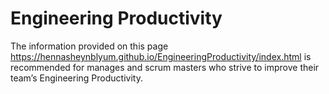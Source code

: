 # Engineering Productivity
The information provided on this page https://hennasheynblyum.github.io/EngineeringProductivity/index.html is recommended for manages and scrum masters who strive to improve their team’s Engineering Productivity.
